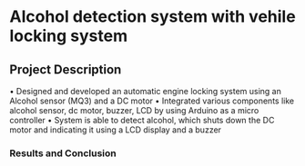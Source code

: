 # Alcohol detection system with vehile locking system

## Project Description
•	Designed and developed an automatic engine locking system using an Alcohol sensor (MQ3) and a DC motor
•	Integrated various components like alcohol sensor, dc motor, buzzer, LCD by using Arduino as a micro controller
•	System is able to detect alcohol, which shuts down the DC motor and indicating it using a LCD display and a buzzer


### Results and Conclusion